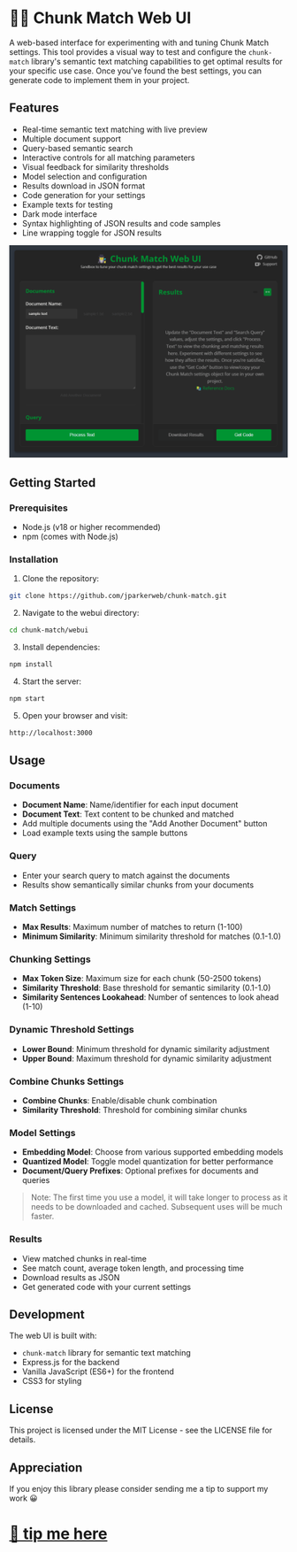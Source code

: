 # 🕵️‍♂️ Chunk Match Web UI

A web-based interface for experimenting with and tuning Chunk Match settings. This tool provides a visual way to test and configure the `chunk-match` library's semantic text matching capabilities to get optimal results for your specific use case. Once you've found the best settings, you can generate code to implement them in your project.

## Features

- Real-time semantic text matching with live preview
- Multiple document support
- Query-based semantic search
- Interactive controls for all matching parameters
- Visual feedback for similarity thresholds
- Model selection and configuration
- Results download in JSON format
- Code generation for your settings
- Example texts for testing
- Dark mode interface
- Syntax highlighting of JSON results and code samples
- Line wrapping toggle for JSON results

![chunk-match_web-ui](../img/chunk-match_web-ui.gif)

## Getting Started

### Prerequisites
- Node.js (v18 or higher recommended)
- npm (comes with Node.js)

### Installation

1. Clone the repository: 
```bash
git clone https://github.com/jparkerweb/chunk-match.git
```

2. Navigate to the webui directory:
```bash
cd chunk-match/webui
```

3. Install dependencies:
```bash
npm install
```

4. Start the server:
```bash
npm start
```

5. Open your browser and visit:
```bash
http://localhost:3000
```

## Usage

### Documents

- **Document Name**: Name/identifier for each input document
- **Document Text**: Text content to be chunked and matched
- Add multiple documents using the "Add Another Document" button
- Load example texts using the sample buttons

### Query

- Enter your search query to match against the documents
- Results show semantically similar chunks from your documents

### Match Settings

- **Max Results**: Maximum number of matches to return (1-100)
- **Minimum Similarity**: Minimum similarity threshold for matches (0.1-1.0)

### Chunking Settings

- **Max Token Size**: Maximum size for each chunk (50-2500 tokens)
- **Similarity Threshold**: Base threshold for semantic similarity (0.1-1.0)
- **Similarity Sentences Lookahead**: Number of sentences to look ahead (1-10)

### Dynamic Threshold Settings

- **Lower Bound**: Minimum threshold for dynamic similarity adjustment
- **Upper Bound**: Maximum threshold for dynamic similarity adjustment

### Combine Chunks Settings

- **Combine Chunks**: Enable/disable chunk combination
- **Similarity Threshold**: Threshold for combining similar chunks

### Model Settings

- **Embedding Model**: Choose from various supported embedding models
- **Quantized Model**: Toggle model quantization for better performance
- **Document/Query Prefixes**: Optional prefixes for documents and queries

> Note: The first time you use a model, it will take longer to process as it needs to be downloaded and cached. Subsequent uses will be much faster.

### Results

- View matched chunks in real-time
- See match count, average token length, and processing time
- Download results as JSON
- Get generated code with your current settings

## Development

The web UI is built with:
- `chunk-match` library for semantic text matching
- Express.js for the backend
- Vanilla JavaScript (ES6+) for the frontend
- CSS3 for styling

## License

This project is licensed under the MIT License - see the LICENSE file for details.

## Appreciation

If you enjoy this library please consider sending me a tip to support my work 😀
# [🍵 tip me here](https://ko-fi.com/jparkerweb)
